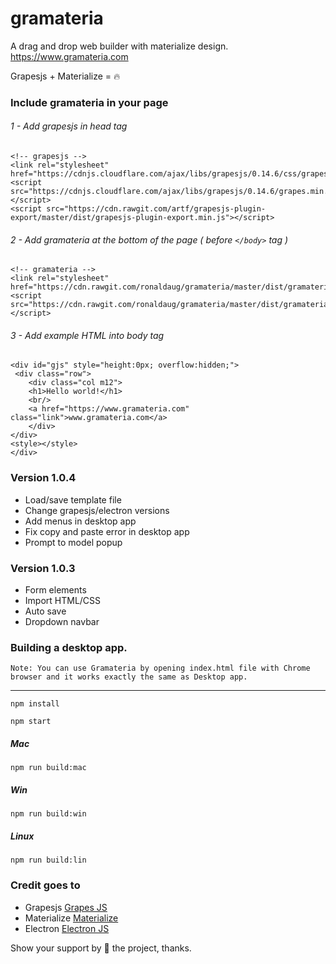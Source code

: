 # gramateria
A drag and drop web builder with materialize design.  
https://www.gramateria.com

Grapesjs + Materialize = 🔥


### Include gramateria in your page 

###### 1 - Add grapesjs in head tag
```
<!-- grapesjs -->
<link rel="stylesheet" href="https://cdnjs.cloudflare.com/ajax/libs/grapesjs/0.14.6/css/grapes.min.css">
<script src="https://cdnjs.cloudflare.com/ajax/libs/grapesjs/0.14.6/grapes.min.js"></script>
<script src="https://cdn.rawgit.com/artf/grapesjs-plugin-export/master/dist/grapesjs-plugin-export.min.js"></script>

```
###### 2 - Add gramateria at the bottom of the page ( before ```</body>``` tag )
```
<!-- gramateria -->
<link rel="stylesheet" href="https://cdn.rawgit.com/ronaldaug/gramateria/master/dist/gramateria/gram.min.css">
<script src="https://cdn.rawgit.com/ronaldaug/gramateria/master/dist/gramateria/gram.min.js"></script>
```

###### 3 - Add example HTML into body tag
```
<div id="gjs" style="height:0px; overflow:hidden;">
 <div class="row">
    <div class="col m12">
    <h1>Hello world!</h1>
    <br/>
    <a href="https://www.gramateria.com" class="link">www.gramateria.com</a>
    </div>
</div>
<style></style>
</div>
```

### Version 1.0.4
 
- Load/save template file
- Change grapesjs/electron versions
- Add menus in desktop app
- Fix copy and paste error in desktop app
- Prompt to model popup


### Version 1.0.3

- Form elements
- Import HTML/CSS
- Auto save
- Dropdown navbar


### Building a desktop app.

`Note: You can use Gramateria by opening index.html file with Chrome browser and it works exactly the same as Desktop app.` 

----

```npm install```

```npm start```

##### Mac
```npm run build:mac```
##### Win
```npm run build:win```
##### Linux
```npm run build:lin```

### Credit goes to 
- Grapesjs [Grapes JS](http://www.grapesjs.com/ "Grapes Js")
- Materialize [Materialize](http://www.materializecss.com/ "Materialize")
- Electron [Electron JS](http://www.electronjs.org/ "Electron Js")

Show your support by 🌟 the project, thanks.

